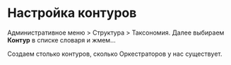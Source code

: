 # Настройка контуров

Административное меню > Структура > Таксономия. Далее выбираем **Контур** в списке словаря и жмем...

Создаем столько контуров, сколько Оркестраторов у нас существует. 
